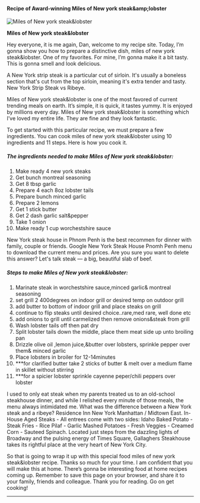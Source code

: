            

#### Recipe of Award-winning Miles of New york steak&amp;amp;lobster

![Miles of New york steak&amp;lobster](https://img-global.cpcdn.com/recipes/4811487/751x532cq70/miles-of-new-york-steaklobster-recipe-main-photo.jpg)

**Miles of New york steak&amp;lobster**

Hey everyone, it is me again, Dan, welcome to my recipe site. Today, I’m gonna show you how to prepare a distinctive dish, miles of new york steak&lobster. One of my favorites. For mine, I’m gonna make it a bit tasty. This is gonna smell and look delicious.

A New York strip steak is a particular cut of sirloin. It's usually a boneless section that's cut from the top sirloin, meaning it's extra tender and tasty. New York Strip Steak vs Ribeye.

Miles of New york steak&lobster is one of the most favored of current trending meals on earth. It’s simple, it is quick, it tastes yummy. It is enjoyed by millions every day. Miles of New york steak&lobster is something which I’ve loved my entire life. They are fine and they look fantastic.

To get started with this particular recipe, we must prepare a few ingredients. You can cook miles of new york steak&lobster using 10 ingredients and 11 steps. Here is how you cook it.

##### The ingredients needed to make Miles of New york steak&lobster:

1.  Make ready 4 new york steaks
2.  Get bunch montreal seasoning
3.  Get 8 tbsp garlic
4.  Prepare 4 each 8oz lobster tails
5.  Prepare bunch minced garlic
6.  Prepare 2 lemons
7.  Get 1 stick butter
8.  Get 2 dash garlic salt&pepper
9.  Take 1 onion
10.  Make ready 1 cup worchestshire sauce

New York steak house in Phnom Penh is the best recommen for dinner with family, couple or friends. Google New York Steak House Pnomh Penh menu to download the current menu and prices. Are you sure you want to delete this answer? Let's talk steak — a big, beautiful slab of beef.

##### Steps to make Miles of New york steak&lobster:

1.  Marinate steak in worchestshire sauce,minced garlic& montreal seasoning
2.  set grill 2 400degrees on indoor grill or desired temp on outdoor grill
3.  add butter to bottom of indoor grill and place steaks on grill
4.  continue to flip steaks until desired choice..rare,med rare, well done etc
5.  add onions to grill until carmelized then remove onions&steak from grill
6.  Wash lobster tails off then pat dry
7.  Split lobster tails down the middle, place them meat side up unto broiling pan
8.  Drizzle olive oil ,lemon juice,&butter over lobsters, sprinkle pepper over them& minced garlic
9.  Place lobsters in broiler for 12-14minutes
10.  \*\*\*for clarified butter take 2 sticks of butter & melt over a medium flame in skillet without stirring
11.  \*\*\*for a spicier lobster sprinkle cayenne peper/chili peppers over lobster

I used to only eat steak when my parents treated us to an old-school steakhouse dinner, and while I relished every minute of those meals, the menu always intimidated me. What was the difference between a New York steak and a ribeye? Residence Inn New York Manhattan / Midtown East. In-House Aged Steaks - All entrees come with two sides: Idaho Baked Potato - Steak Fries - Rice Pilaf - Garlic Mashed Potatoes - Fresh Veggies - Creamed Corn - Sauteed Spinach. Located just steps from the dazzling lights of Broadway and the pulsing energy of Times Square, Gallaghers Steakhouse takes its rightful place at the very heart of New York City.

So that is going to wrap it up with this special food miles of new york steak&lobster recipe. Thanks so much for your time. I am confident that you will make this at home. There’s gonna be interesting food at home recipes coming up. Remember to save this page on your browser, and share it to your family, friends and colleague. Thank you for reading. Go on get cooking!

* * *